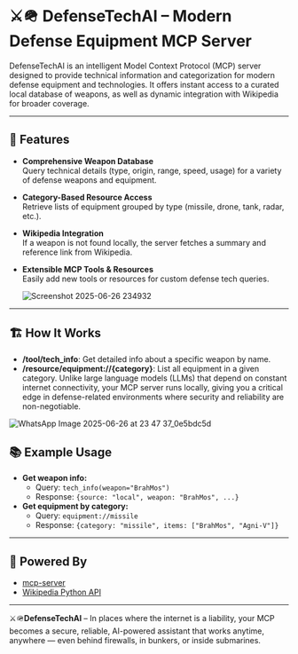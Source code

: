 # ⚔🪖 DefenseTechAI – Modern Defense Equipment MCP Server

DefenseTechAI is an intelligent Model Context Protocol (MCP) server designed to provide technical information and categorization for modern defense equipment and technologies. It offers instant access to a curated local database of weapons, as well as dynamic integration with Wikipedia for broader coverage.

---

## 🚀 Features

- **Comprehensive Weapon Database**  
  Query technical details (type, origin, range, speed, usage) for a variety of defense weapons and equipment.

- **Category-Based Resource Access**  
  Retrieve lists of equipment grouped by type (missile, drone, tank, radar, etc.).

- **Wikipedia Integration**  
  If a weapon is not found locally, the server fetches a summary and reference link from Wikipedia.

- **Extensible MCP Tools & Resources**  
  Easily add new tools or resources for custom defense tech queries.
  
  ![Screenshot 2025-06-26 234932](https://github.com/user-attachments/assets/3991a1f3-9707-4412-9548-067713d3b844)

---

## 🏗️ How It Works

- **/tool/tech_info**: Get detailed info about a specific weapon by name.
- **/resource/equipment://{category}**: List all equipment in a given category.
 Unlike large language models (LLMs) that depend on constant internet connectivity, your MCP server runs locally, giving you a critical edge in defense-related environments where security and reliability are non-negotiable.

![WhatsApp Image 2025-06-26 at 23 47 37_0e5bdc5d](https://github.com/user-attachments/assets/45ca92a1-5492-4ba5-b860-ec8c56e8a3c2)

## 📚 Example Usage

- **Get weapon info:**
  - Query: `tech_info(weapon="BrahMos")`
  - Response: `{source: "local", weapon: "BrahMos", ...}`
- **Get equipment by category:**
  - Query: `equipment://missile`
  - Response: `{category: "missile", items: ["BrahMos", "Agni-V"]}`

---

## 🤖 Powered By
- [mcp-server](https://pypi.org/project/mcp-server/)
- [Wikipedia Python API](https://pypi.org/project/wikipedia/)

---

⚔🪖**DefenseTechAI** – In places where the internet is a liability, your MCP becomes a secure, reliable, AI-powered assistant that works anytime, anywhere — even behind firewalls, in bunkers, or inside submarines.



